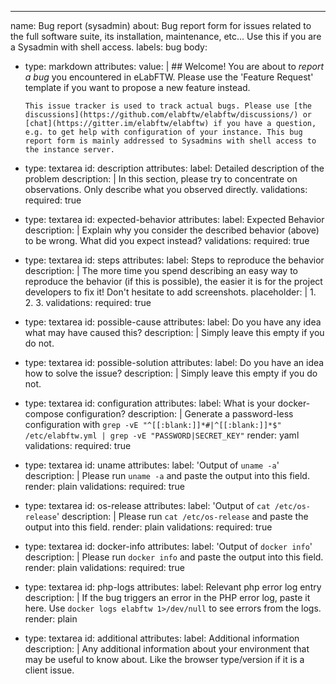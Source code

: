---
name: Bug report (sysadmin)
about: Bug report form for issues related to the full software suite, its installation, maintenance, etc... Use this if you are a Sysadmin with shell access.
labels: bug
body:
- type: markdown
  attributes:
    value: |
      ## Welcome!
      You are about to *report a bug* you encountered in eLabFTW. Please use the 'Feature Request' template if you want to propose a new feature instead.

      This issue tracker is used to track actual bugs. Please use [the discussions](https://github.com/elabftw/elabftw/discussions/) or [chat](https://gitter.im/elabftw/elabftw) if you have a question, e.g. to get help with configuration of your instance. This bug report form is mainly addressed to Sysadmins with shell access to the instance server.

- type: textarea
  id: description
  attributes:
    label: Detailed description of the problem
    description: |
      In this section, please try to concentrate on observations. Only describe what you observed directly.
    validations:
      required: true

- type: textarea
  id: expected-behavior
  attributes:
    label: Expected Behavior
    description: |
      Explain why you consider the described behavior (above) to be wrong. What did you expect instead?
    validations:
      required: true

- type: textarea
  id: steps
  attributes:
  label: Steps to reproduce the behavior
  description: |
    The more time you spend describing an easy way to reproduce the behavior (if this is possible), the easier it is for the project developers to fix it! Don't hesitate to add screenshots.
  placeholder: |
    1.
    2.
    3.
  validations:
    required: true

- type: textarea
  id: possible-cause
  attributes:
    label: Do you have any idea what may have caused this?
    description: |
      Simply leave this empty if you do not.

- type: textarea
  id: possible-solution
  attributes:
    label: Do you have an idea how to solve the issue?
    description: |
      Simply leave this empty if you do not.

- type: textarea
  id: configuration
  attributes:
    label: What is your docker-compose configuration?
    description: |
      Generate a password-less configuration with `grep -vE "^[[:blank:]]*#|^[[:blank:]]*$" /etc/elabftw.yml | grep -vE "PASSWORD|SECRET_KEY"`
    render: yaml
  validations:
    required: true

- type: textarea
  id: uname
  attributes:
    label: 'Output of `uname -a`'
    description: |
      Please run `uname -a` and paste the output into this field.
    render: plain
  validations:
    required: true

- type: textarea
  id: os-release
  attributes:
    label: 'Output of `cat /etc/os-release`'
    description: |
      Please run `cat /etc/os-release` and paste the output into this field.
    render: plain
  validations:
    required: true

- type: textarea
  id: docker-info
  attributes:
    label: 'Output of `docker info`'
    description: |
      Please run `docker info` and paste the output into this field.
    render: plain
  validations:
    required: true

- type: textarea
  id: php-logs
  attributes:
    label: Relevant php error log entry
    description: |
      If the bug triggers an error in the PHP error log, paste it here. Use `docker logs elabftw 1>/dev/null` to see errors from the logs.
    render: plain

- type: textarea
  id: additional
  attributes:
    label: Additional information
    description: |
      Any additional information about your environment that may be useful to know about. Like the browser type/version if it is a client issue.
